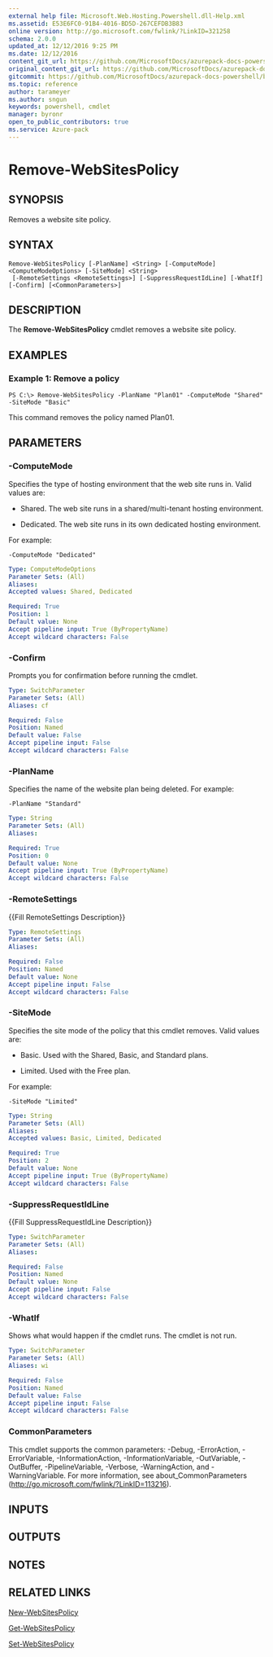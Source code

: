 ```yaml
---
external help file: Microsoft.Web.Hosting.Powershell.dll-Help.xml
ms.assetid: E53E6FC0-91B4-4016-BD5D-267CEFDB3B83
online version: http://go.microsoft.com/fwlink/?LinkID=321258
schema: 2.0.0
updated_at: 12/12/2016 9:25 PM
ms.date: 12/12/2016
content_git_url: https://github.com/MicrosoftDocs/azurepack-docs-powershell/blob/live/AzurePack-cmdlets/Websites/v1.0/Remove-WebSitesPolicy.md
original_content_git_url: https://github.com/MicrosoftDocs/azurepack-docs-powershell/blob/live/AzurePack-cmdlets/Websites/v1.0/Remove-WebSitesPolicy.md
gitcommit: https://github.com/MicrosoftDocs/azurepack-docs-powershell/blob/b83cde31c8e8df3140400b62cc6698cfc8f37a47/AzurePack-cmdlets/Websites/v1.0/Remove-WebSitesPolicy.md
ms.topic: reference
author: tarameyer
ms.author: sngun
keywords: powershell, cmdlet
manager: byronr
open_to_public_contributors: true
ms.service: Azure-pack
---
```


# Remove-WebSitesPolicy

## SYNOPSIS
Removes a website site policy.

## SYNTAX

```
Remove-WebSitesPolicy [-PlanName] <String> [-ComputeMode] <ComputeModeOptions> [-SiteMode] <String>
 [-RemoteSettings <RemoteSettings>] [-SuppressRequestIdLine] [-WhatIf] [-Confirm] [<CommonParameters>]
```

## DESCRIPTION
The **Remove-WebSitesPolicy** cmdlet removes a website site policy.

## EXAMPLES

### Example 1: Remove a policy
```
PS C:\> Remove-WebSitesPolicy -PlanName "Plan01" -ComputeMode "Shared" -SiteMode "Basic"
```

This command removes the policy named Plan01.

## PARAMETERS

### -ComputeMode
Specifies the type of hosting environment that the web site runs in.
Valid values are:

- Shared. The web site runs in a shared/multi-tenant hosting environment. 

- Dedicated. The web site runs in its own dedicated hosting environment.

For example:

`-ComputeMode "Dedicated"`

```yaml
Type: ComputeModeOptions
Parameter Sets: (All)
Aliases: 
Accepted values: Shared, Dedicated

Required: True
Position: 1
Default value: None
Accept pipeline input: True (ByPropertyName)
Accept wildcard characters: False
```

### -Confirm
Prompts you for confirmation before running the cmdlet.

```yaml
Type: SwitchParameter
Parameter Sets: (All)
Aliases: cf

Required: False
Position: Named
Default value: False
Accept pipeline input: False
Accept wildcard characters: False
```

### -PlanName
Specifies the name of the website plan being deleted.
For example:

`-PlanName "Standard"`

```yaml
Type: String
Parameter Sets: (All)
Aliases: 

Required: True
Position: 0
Default value: None
Accept pipeline input: True (ByPropertyName)
Accept wildcard characters: False
```

### -RemoteSettings
{{Fill RemoteSettings Description}}

```yaml
Type: RemoteSettings
Parameter Sets: (All)
Aliases: 

Required: False
Position: Named
Default value: None
Accept pipeline input: False
Accept wildcard characters: False
```

### -SiteMode
Specifies the site mode of the policy that this cmdlet removes.
Valid values are:

- Basic. Used with the Shared, Basic, and Standard plans. 

- Limited. Used with the Free plan.

For example:

`-SiteMode "Limited"`

```yaml
Type: String
Parameter Sets: (All)
Aliases: 
Accepted values: Basic, Limited, Dedicated

Required: True
Position: 2
Default value: None
Accept pipeline input: True (ByPropertyName)
Accept wildcard characters: False
```

### -SuppressRequestIdLine
{{Fill SuppressRequestIdLine Description}}

```yaml
Type: SwitchParameter
Parameter Sets: (All)
Aliases: 

Required: False
Position: Named
Default value: None
Accept pipeline input: False
Accept wildcard characters: False
```

### -WhatIf
Shows what would happen if the cmdlet runs.
The cmdlet is not run.

```yaml
Type: SwitchParameter
Parameter Sets: (All)
Aliases: wi

Required: False
Position: Named
Default value: False
Accept pipeline input: False
Accept wildcard characters: False
```

### CommonParameters
This cmdlet supports the common parameters: -Debug, -ErrorAction, -ErrorVariable, -InformationAction, -InformationVariable, -OutVariable, -OutBuffer, -PipelineVariable, -Verbose, -WarningAction, and -WarningVariable. For more information, see about_CommonParameters (http://go.microsoft.com/fwlink/?LinkID=113216).

## INPUTS

## OUTPUTS

## NOTES

## RELATED LINKS

[New-WebSitesPolicy](xref:Websites/v1.0/New-WebSitesPolicy.md)

[Get-WebSitesPolicy](xref:Websites/v1.0/Get-WebSitesPolicy.md)

[Set-WebSitesPolicy](xref:Websites/v1.0/Set-WebSitesPolicy.md)


